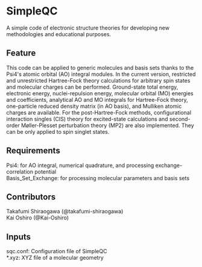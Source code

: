 # SimpleQC
A simple code of electronic structure theories for developing new methodologies and educational purposes.

## Feature
This code can be applied to generic molecules and basis sets thanks to the Psi4's atomic orbital (AO) integral modules. In the current version, restricted and unrestricted Hartree-Fock theory calculations for arbitrary spin states and molecular charges can be performed. Ground-state total energy, electronic energy, nuclei-repulsion energy, molecular orbital (MO) energies and coefficients, analytical AO and MO integrals for Hartree-Fock theory, one-particle reduced density matrix (in AO basis), and Mulliken atomic charges are available. For the post-Hartree-Fock methods, configurational interaction singles (CIS) theory for excited-state calculations and second-order Møller-Plesset perturbation theory (MP2) are also implemented. They can be only applied to spin singlet states.

## Requirements
Psi4: for AO integral, numerical quadrature, and processing exchange-correlation potential  
Basis_Set_Exchange: for processing molecular parameters and basis sets

## Contributors
Takafumi Shiraogawa (@takafumi-shiraogawa)  
Kai Oshiro (@Kai-Oshiro)


## Inputs
sqc.conf: Configuration file of SimpleQC  
*.xyz: XYZ file of a molecular geometry
